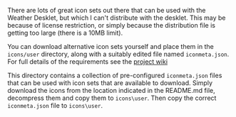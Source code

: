 There are lots of great icon sets out there that can be used with the
Weather Desklet, but which I can't distribute with the desklet. This
may be because of license restriction, or simply because the
distribution file is getting too large (there is a 10MB limit).

You can download alternative icon sets yourself and place them in the
`icons/user` directory, along with a suitably edited file named
`iconmeta.json`. For full details of the requirements see the
[project wiki](https://github.com/tipichris/bbcwx/wiki/Using-your-own-icons)

This directory contains a collection of pre-configured `iconmeta.json`
files that can be used with icon sets that are available to download.
Simply download the icons from the location indicated in the README.md
file, decompress them and copy them to `icons\user`. Then copy the correct
`iconmeta.json` file to `icons\user`.
